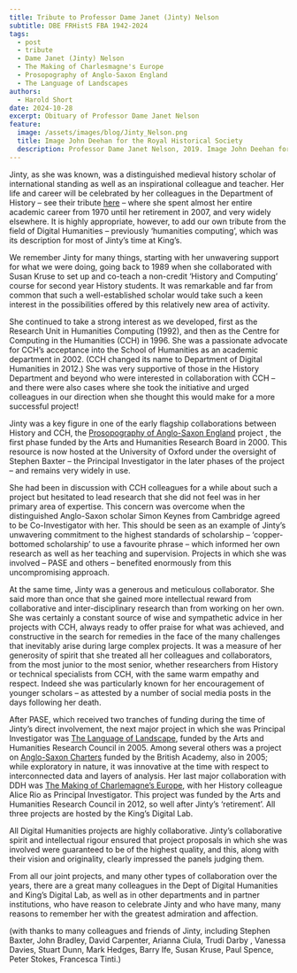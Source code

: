 ```yaml
---
title: Tribute to Professor Dame Janet (Jinty) Nelson
subtitle: DBE FRHistS FBA 1942-2024
tags:
  - post
  - tribute
  - Dame Janet (Jinty) Nelson
  - The Making of Charlesmagne's Europe
  - Prosopography of Anglo-Saxon England
  - The Language of Landscapes
authors:
  - Harold Short
date: 2024-10-28
excerpt: Obituary of Professor Dame Janet Nelson
feature:
  image: /assets/images/blog/Jinty_Nelson.png
  title: Image John Deehan for the Royal Historical Society
  description: Professor Dame Janet Nelson, 2019. Image John Deehan for the Royal Historical Society
---
```


Jinty, as she was known, was a distinguished medieval history scholar of international standing as well as an inspirational colleague and teacher. Her life and career will be celebrated by her colleagues in the Department of History – see their tribute [here](https://www.kcl.ac.uk/news/a-tribute-to-professor-dame-janet-nelson) – where she spent almost her entire academic career from 1970 until her retirement in 2007, and very widely elsewhere. It is highly appropriate, however, to add our own tribute from the field of Digital Humanities – previously ‘humanities computing’, which was its description for most of Jinty’s time at King’s.

We remember Jinty for many things, starting with her unwavering support for what we were doing, going back to 1989 when she collaborated with Susan Kruse to set up and co-teach a non-credit ‘History and Computing’ course for second year History students. It was remarkable and far from common that such a well-established scholar would take such a keen interest in the possibilities offered by this relatively new area of activity.

She continued to take a strong interest as we developed, first as the Research Unit in Humanities Computing (1992), and then as the Centre for Computing in the Humanities (CCH) in 1996. She was a passionate advocate for CCH’s acceptance into the School of Humanities as an academic department in 2002. (CCH changed its name to Department of Digital Humanities in 2012.) She was very supportive of those in the History Department and beyond who were interested in collaboration with CCH – and there were also cases where she took the initiative and urged colleagues in our direction when she thought this would make for a more successful project!

Jinty was a key figure in one of the early flagship collaborations between History and CCH, the [Prosopography of Anglo-Saxon England](https://pase.ac.uk/) project , the first phase funded by the Arts and Humanities Research Board in 2000. This resource is now hosted at the University of Oxford under the oversight of Stephen Baxter – the Principal Investigator in the later phases of the project – and remains very widely in use.

She had been in discussion with CCH colleagues for a while about such a project but hesitated to lead research that she did not feel was in her primary area of expertise. This concern was overcome when the distinguished Anglo-Saxon scholar Simon Keynes from Cambridge agreed to be Co-Investigator with her. This should be seen as an example of Jinty’s unwavering commitment to the highest standards of scholarship – ‘copper-bottomed scholarship’ to use a favourite phrase – which informed her own research as well as her teaching and supervision. Projects in which she was involved – PASE and others – benefited enormously from this uncompromising approach.

At the same time, Jinty was a generous and meticulous collaborator. She said more than once that she gained more intellectual reward from collaborative and inter-disciplinary research than from working on her own. She was certainly a constant source of wise and sympathetic advice in her projects with CCH, always ready to offer praise for what was achieved, and constructive in the search for remedies in the face of the many challenges that inevitably arise during large complex projects. It was a measure of her generosity of spirit that she treated all her colleagues and collaborators, from the most junior to the most senior, whether researchers from History or technical specialists from CCH, with the same warm empathy and respect. Indeed she was particularly known for her encouragement of younger scholars – as attested by a number of social media posts in the days following her death.

After PASE, which received two tranches of funding during the time of Jinty’s direct involvement, the next major project in which she was Principal Investigator was [The Language of Landscape](https://langscape.org.uk/index.html), funded by the Arts and Humanities Research Council in 2005. Among several others was a project on [Anglo-Saxon Charters](https://aschart.kcl.ac.uk/) funded by the British Academy, also in 2005; while exploratory in nature, it was innovative at the time with respect to interconnected data and layers of analysis. Her last major collaboration with DDH was [The Making of Charlemagne’s Europe](https://charlemagneseurope.ac.uk/), with her History colleague Alice Rio as Principal Investigator. This project was funded by the Arts and Humanities Research Council in 2012, so well after Jinty’s ‘retirement’. All three projects are hosted by the King’s Digital Lab.

All Digital Humanities projects are highly collaborative. Jinty’s collaborative spirit and intellectual rigour ensured that project proposals in which she was involved were guaranteed to be of the highest quality, and this, along with their vision and originality, clearly impressed the panels judging them.

From all our joint projects, and many other types of collaboration over the years, there are a great many colleagues in the Dept of Digital Humanities and King’s Digital Lab, as well as in other departments and in partner institutions, who have reason to celebrate Jinty and who have many, many reasons to remember her with the greatest admiration and affection.

(with thanks to many colleagues and friends of Jinty, including Stephen Baxter, John Bradley, David Carpenter, Arianna Ciula, Trudi Darby , Vanessa Davies, Stuart Dunn, Mark Hedges, Barry Ife, Susan Kruse, Paul Spence, Peter Stokes, Francesca Tinti.)
